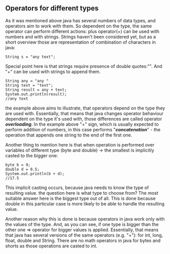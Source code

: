 ## Operators for different types
As it was mentioned above java has several numbers of data types, and operators aim to work with them. So dependent on the
type, the same operator can perform different actions: plus operator(+) can be used with numbers and with strings.
Strings haven't been considered yet, but as a short overview those are representation of combination of characters in java:

    String s = "any text";

Special point here is that strings require presence of double quotes:"". And "+" can be used with strings to append them.

    String any = "any "
    String text = "text";
    String result = any + text;
    System.out.println(result);
    //any text

the example above aims to illustrate, that operators depend on the type they are used with. Essentially, that means that
java changes operator behaviour dependent on the type it's used with, those differences are called operator
**_overloading_**. In the example above "+" sign, which is usually expected to perform addition of numbers, in this case
performs "_**concatenation**_" - the operation that appends one string to the end of the first one.

Another thing to mention here is that when operation is performed over variables of different type (byte and double) ->
the smallest is implicitly casted to the bigger one:

    byte b = 9;
    double d = 8.5;
    System.out.println(b + d);
    //17.5

This implicit casting occurs, because java needs to know the type of resulting value. the question here is what type to
choose from? The most suitable answer here is the biggest type out of all. This is done because double in this particular
case is more likely to be able to handle the resulting value.

Another reason why this is done is because operators in java work only with the values of the type. And, as you can see,
if one type is bigger than the other one => operator for bigger values is applied. Essentially, that means that java has
several versions of the same operators (e.g. "+"): for int, long, float, double and String. There are no math operators in
java for bytes and shorts as those operations are casted to int.